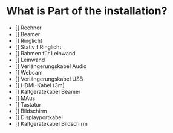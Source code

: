 # What is Part of the installation?


- [] Rechner
- [] Beamer
- [] Ringlicht
- [] Stativ f Ringlicht
- [] Rahmen für Leinwand
- [] Leinwand
- [] Verlängerungskabel Audio
- [] Webcam
- [] Verlängerungskabel USB
- [] HDMI-Kabel (3m)
- [] Kaltgerätekabel Beamer
- [] MAus
- [] Tastatur
- [] Bildschirm
- [] Displayportkabel
- [] Kaltgerätekabel Bildschirm
  
